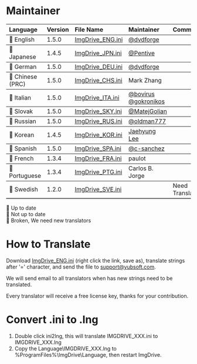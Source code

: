 ﻿# Maintainer
<table border="0" cellpadding=5 cols=13 frame=below rules=rows>
    <tr><th align=left>Language</th><th align=left>Version</th><th align=left>File Name</th><th align=left>Maintainer</th><th align=left>Comments</th></tr> 
    <tr><td>&#x1F34F; English</td><td>1.5.0</td><td><a href="https://github.com/dvdforge/imgdrive_translations/edit/master/ImgDrive_ENG.ini">ImgDrive_ENG.ini</a></td><td><a href="https://github.com/dvdforge">@dvdforge</a></td><td></td></tr>
    <tr><td>&#x1F34A; Japanese</td><td>1.4.5</td><td><a href="https://github.com/dvdforge/imgdrive_translations/edit/master/ImgDrive_JPN.ini">ImgDrive_JPN.ini</a></td><td><a href="https://github.com/Pentive">@Pentive</a></td><td></td></tr>
    <tr><td>&#x1F34F; German</td><td>1.5.0</td><td><a href="https://github.com/dvdforge/imgdrive_translations/edit/master/ImgDrive_DEU.ini">ImgDrive_DEU.ini</a></td><td><a href="https://github.com/dvdforge">@dvdforge</a></td><td></td></tr>
    <tr><td>&#x1F34F; Chinese (PRC)</td><td>1.5.0</td><td><a href="https://github.com/dvdforge/imgdrive_translations/edit/master/ImgDrive_CHS.ini">ImgDrive_CHS.ini</a></td><td>Mark Zhang</td><td></td></tr>
    <tr><td>&#x1F34F; Italian</td><td>1.5.0</td><td><a href="https://github.com/dvdforge/imgdrive_translations/edit/master/ImgDrive_ITA.ini">ImgDrive_ITA.ini</a></td><td><a href="https://github.com/bovirus">@bovirus</a> <a href="https://github.com/gokronikos">@gokronikos</a></td><td></td></tr>
    <tr><td>&#x1F34F; Slovak</td><td>1.5.0</td><td><a href="https://github.com/dvdforge/imgdrive_translations/edit/master/ImgDrive_SKY.ini">ImgDrive_SKY.ini</a></td><td><a href="https://github.com/MatejGolian">@MatejGolian</a></td><td></td></tr>
    <tr><td>&#x1F34F; Russian</td><td>1.5.0</td><td><a href="https://github.com/dvdforge/imgdrive_translations/edit/master/ImgDrive_RUS.ini">ImgDrive_RUS.ini</a></td><td><a href="https://github.com/oldman777">@oldman777</a></td><td></td></tr>
    <tr><td>&#x1F34A; Korean</td><td>1.4.5</td><td><a href="https://github.com/dvdforge/imgdrive_translations/edit/master/ImgDrive_KOR.ini">ImgDrive_KOR.ini</a></td><td><a href="http://www.kolanp.com">Jaehyung Lee</a></td><td></td></tr>
    <tr><td>&#x1F34F; Spanish</td><td>1.5.0</td><td><a href="https://github.com/dvdforge/imgdrive_translations/edit/master/ImgDrive_SPA.ini">ImgDrive_SPA.ini</a></td><td><a href="https://github.com/c-sanchez">@c-sanchez</a></td><td></td></tr>
    <tr><td>&#x1F34A; French</td><td>1.3.4</td><td><a href="https://github.com/dvdforge/imgdrive_translations/edit/master/ImgDrive_FRA.ini">ImgDrive_FRA.ini</a></td><td>paulot</td><td></td></tr>
    <tr><td>&#x1F34A; Portuguese</td><td>1.3.4</td><td><a href="https://github.com/dvdforge/imgdrive_translations/edit/master/ImgDrive_PTG.ini">ImgDrive_PTG.ini</a></td><td>Carlos B. Jorge</td><td></td></tr>
    <tr><td>&#x1F34E; Swedish</td><td>1.2.0</td><td><a href="https://github.com/dvdforge/imgdrive_translations/edit/master/ImgDrive_SVE.ini">ImgDrive_SVE.ini</a></td><td></td><td>Need Translators</td></tr>
</table>

&#x1F34F; Up to date<br>
&#x1F34A; Not up to date<br>
&#x1F34E; Broken, We need new translators

# How to Translate
Download [ImgDrive_ENG.ini](https://raw.githubusercontent.com/dvdforge/imgdrive_translations/master/ImgDrive_ENG.ini) (right click the link, save as), translate strings after '=' character, and send the file to support@yubsoft.com.

We will send email to all translators when has new strings need to be translated.

Every translator will receive a free license key, thanks for your contribution.

# Convert .ini to .lng
1. Double click ini2lng, this will translate IMGDRIVE_XXX.ini to IMGDRIVE_XXX.lng
2. Copy the Language\IMGDRIVE_XXX.lng to %ProgramFiles%\ImgDrive\Language\, then restart ImgDrive.
